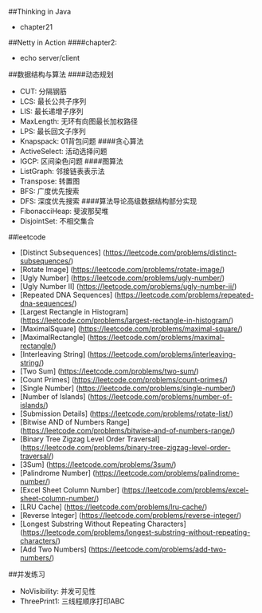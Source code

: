 ##Thinking in Java
*   chapter21

##Netty in Action
####chapter2:
*   echo server/client

##数据结构与算法
####动态规划
*   CUT: 分隔钢筋
*   LCS: 最长公共子序列
*   LIS: 最长递增子序列
*   MaxLength: 无环有向图最长加权路径
*   LPS: 最长回文子序列
*   Knapspack: 01背包问题
####贪心算法
*   ActiveSelect: 活动选择问题
*   IGCP: 区间染色问题
####图算法
*   ListGraph: 邻接链表表示法
*   Transpose: 转置图
*   BFS: 广度优先搜索
*   DFS: 深度优先搜索
####算法导论高级数据结构部分实现
*   FibonacciHeap: 斐波那契堆
*   DisjointSet: 不相交集合

##leetcode
*   [Distinct Subsequences] (https://leetcode.com/problems/distinct-subsequences/)
*   [Rotate Image] (https://leetcode.com/problems/rotate-image/)
*   [Ugly Number] (https://leetcode.com/problems/ugly-number/)
*   [Ugly Number II] (https://leetcode.com/problems/ugly-number-ii/)
*   [Repeated DNA Sequences] (https://leetcode.com/problems/repeated-dna-sequences/)
*   [Largest Rectangle in Histogram] (https://leetcode.com/problems/largest-rectangle-in-histogram/)
*   [MaximalSquare] (https://leetcode.com/problems/maximal-square/)
*   [MaximalRectangle] (https://leetcode.com/problems/maximal-rectangle/)
*   [Interleaving String] (https://leetcode.com/problems/interleaving-string/)
*   [Two Sum] (https://leetcode.com/problems/two-sum/)
*   [Count Primes] (https://leetcode.com/problems/count-primes/)
*   [Single Number] (https://leetcode.com/problems/single-number/)
*   [Number of Islands] (https://leetcode.com/problems/number-of-islands/)
*   [Submission Details] (https://leetcode.com/problems/rotate-list/)
*   [Bitwise AND of Numbers Range] (https://leetcode.com/problems/bitwise-and-of-numbers-range/)
*   [Binary Tree Zigzag Level Order Traversal] (https://leetcode.com/problems/binary-tree-zigzag-level-order-traversal/)
*   [3Sum] (https://leetcode.com/problems/3sum/)
*   [Palindrome Number] (https://leetcode.com/problems/palindrome-number/)
*   [Excel Sheet Column Number] (https://leetcode.com/problems/excel-sheet-column-number/)
*   [LRU Cache] (https://leetcode.com/problems/lru-cache/)
*   [Reverse Integer] (https://leetcode.com/problems/reverse-integer/)
*   [Longest Substring Without Repeating Characters] (https://leetcode.com/problems/longest-substring-without-repeating-characters/)
*   [Add Two Numbers] (https://leetcode.com/problems/add-two-numbers/)

##并发练习
*   NoVisibility: 并发可见性
*   ThreePrint1: 三线程顺序打印ABC